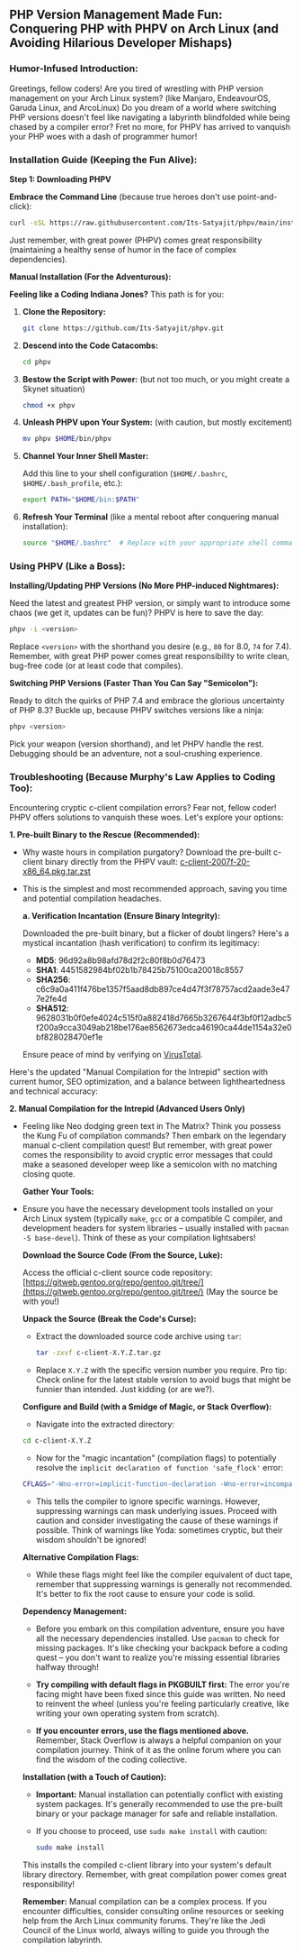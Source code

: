 ## PHP Version Management Made Fun: Conquering PHP with PHPV on Arch Linux (and Avoiding Hilarious Developer Mishaps)

### **Humor-Infused Introduction:**

Greetings, fellow coders! Are you tired of wrestling with PHP version management on your Arch Linux system? (like Manjaro, EndeavourOS, Garuda Linux, and ArcoLinux) Do you dream of a world where switching PHP versions doesn't feel like navigating a labyrinth blindfolded while being chased by a compiler error? Fret no more, for PHPV has arrived to vanquish your PHP woes with a dash of programmer humor!

### **Installation Guide (Keeping the Fun Alive):**

**Step 1: Downloading PHPV**

**Embrace the Command Line** (because true heroes don't use point-and-click):

```bash
curl -sSL https://raw.githubusercontent.com/Its-Satyajit/phpv/main/install.sh | bash
```

Just remember, with great power (PHPV) comes great responsibility (maintaining a healthy sense of humor in the face of complex dependencies).

**Manual Installation (For the Adventurous):**

**Feeling like a Coding Indiana Jones?** This path is for you:

1. **Clone the Repository:**

    ```bash
    git clone https://github.com/Its-Satyajit/phpv.git
    ```

2. **Descend into the Code Catacombs:**

    ```bash
    cd phpv
    ```

3. **Bestow the Script with Power:** (but not too much, or you might create a Skynet situation)

    ```bash
    chmod +x phpv
    ```

4. **Unleash PHPV upon Your System:** (with caution, but mostly excitement)

    ```bash
    mv phpv $HOME/bin/phpv
    ```

5. **Channel Your Inner Shell Master:**

    Add this line to your shell configuration (`$HOME/.bashrc`, `$HOME/.bash_profile`, etc.):

    ```bash
    export PATH="$HOME/bin:$PATH"
    ```

6. **Refresh Your Terminal** (like a mental reboot after conquering manual installation):

    ```bash
    source "$HOME/.bashrc"  # Replace with your appropriate shell command
    ```

### **Using PHPV (Like a Boss):**

**Installing/Updating PHP Versions (No More PHP-induced Nightmares):**

Need the latest and greatest PHP version, or simply want to introduce some chaos (we get it, updates can be fun)? PHPV is here to save the day:

```bash
phpv -i <version>
```

Replace `<version>` with the shorthand you desire (e.g., `80` for 8.0, `74` for 7.4). Remember, with great PHP power comes great responsibility to write clean, bug-free code (or at least code that compiles).

**Switching PHP Versions (Faster Than You Can Say "Semicolon"):**

Ready to ditch the quirks of PHP 7.4 and embrace the glorious uncertainty of PHP 8.3? Buckle up, because PHPV switches versions like a ninja:

```bash
phpv <version>
```

Pick your weapon (version shorthand), and let PHPV handle the rest. Debugging should be an adventure, not a soul-crushing experience.

### **Troubleshooting (Because Murphy's Law Applies to Coding Too):**

Encountering cryptic c-client compilation errors? Fear not, fellow coder! PHPV offers solutions to vanquish these woes. Let's explore your options:

**1. Pre-built Binary to the Rescue (Recommended):**

-   Why waste hours in compilation purgatory? Download the pre-built c-client binary directly from the PHPV vault:
    [c-client-2007f-20-x86_64.pkg.tar.zst](https://github.com/Its-Satyajit/phpv/blob/main/c-client/c-client-2007f-20-x86_64.pkg.tar.zst)
-   This is the simplest and most recommended approach, saving you time and potential compilation headaches.

    **a. Verification Incantation (Ensure Binary Integrity):**

    Downloaded the pre-built binary, but a flicker of doubt lingers? Here's a mystical incantation (hash verification) to confirm its legitimacy:

    -   **MD5**: 96d92a8b98afd78d2f2c80f8b0d76473
    -   **SHA1**: 4451582984bf02b1b78425b75100ca20018c8557
    -   **SHA256**: c6c9a0a411f476be1357f5aad8db897ce4d47f3f78757acd2aade3e477e2fe4d
    -   **SHA512**: 9628031b0f0efe4024c515f0a882418d7665b3267644f3bf0f12adbc5f200a9cca3049ab218be176ae8562673edca46190ca44de1154a32e0bf828028470ef1e

    Ensure peace of mind by verifying on [VirusTotal](https://www.virustotal.com/gui/file/c6c9a0a411f476be1357f5aad8db897ce4d47f3f78757acd2aade3e477e2fe4d?nocache=1).

Here's the updated "Manual Compilation for the Intrepid" section with current humor, SEO optimization, and a balance between lightheartedness and technical accuracy:

**2. Manual Compilation for the Intrepid (Advanced Users Only)**

-   Feeling like Neo dodging green text in The Matrix? Think you possess the Kung Fu of compilation commands? Then embark on the legendary manual c-client compilation quest! But remember, with great power comes the responsibility to avoid cryptic error messages that could make a seasoned developer weep like a semicolon with no matching closing quote.

    **Gather Your Tools:**

-   Ensure you have the necessary development tools installed on your Arch Linux system (typically `make`, `gcc` or a compatible C compiler, and development headers for system libraries – usually installed with `pacman -S base-devel`). Think of these as your compilation lightsabers!

    **Download the Source Code (From the Source, Luke):**

    Access the official c-client source code repository: [https://gitweb.gentoo.org/repo/gentoo.git/tree/](https://gitweb.gentoo.org/repo/gentoo.git/tree/) (May the source be with you!)

    **Unpack the Source (Break the Code's Curse):**

    -   Extract the downloaded source code archive using `tar`:


        ```bash
        tar -zxvf c-client-X.Y.Z.tar.gz
        ```

    -   Replace `X.Y.Z` with the specific version number you require. Pro tip: Check online for the latest stable version to avoid bugs that might be funnier than intended. Just kidding (or are we?).

    **Configure and Build (with a Smidge of Magic, or Stack Overflow):**

    -   Navigate into the extracted directory:

    ```bash
    cd c-client-X.Y.Z
    ```

    -   Now for the "magic incantation" (compilation flags) to potentially resolve the `implicit declaration of function 'safe_flock'` error:

    ```bash
    CFLAGS="-Wno-error=implicit-function-declaration -Wno-error=incompatible-pointer-types" ./configure
    ```

    -   This tells the compiler to ignore specific warnings. However, suppressing warnings can mask underlying issues. Proceed with caution and consider investigating the cause of these warnings if possible. Think of warnings like Yoda: sometimes cryptic, but their wisdom shouldn't be ignored!

    **Alternative Compilation Flags:**

    -   While these flags might feel like the compiler equivalent of duct tape, remember that suppressing warnings is generally not recommended. It's better to fix the root cause to ensure your code is solid.

    **Dependency Management:**

    -   Before you embark on this compilation adventure, ensure you have all the necessary dependencies installed. Use `pacman` to check for missing packages. It's like checking your backpack before a coding quest – you don't want to realize you're missing essential libraries halfway through!

    -   **Try compiling with default flags in PKGBUILT first:** The error you're facing might have been fixed since this guide was written. No need to reinvent the wheel (unless you're feeling particularly creative, like writing your own operating system from scratch).

    -   **If you encounter errors, use the flags mentioned above.** Remember, Stack Overflow is always a helpful companion on your compilation journey. Think of it as the online forum where you can find the wisdom of the coding collective.

    **Installation (with a Touch of Caution):**

    -   **Important:** Manual installation can potentially conflict with existing system packages. It's generally recommended to use the pre-built binary or your package manager for safe and reliable installation.

    -   If you choose to proceed, use `sudo make install` with caution:

        ```bash
        sudo make install
        ```

    This installs the compiled c-client library into your system's default library directory. Remember, with great compilation power comes great responsibility!

    **Remember:** Manual compilation can be a complex process. If you encounter difficulties, consider consulting online resources or seeking help from the Arch Linux community forums. They're like the Jedi Council of the Linux world, always willing to guide you through the compilation labyrinth.
